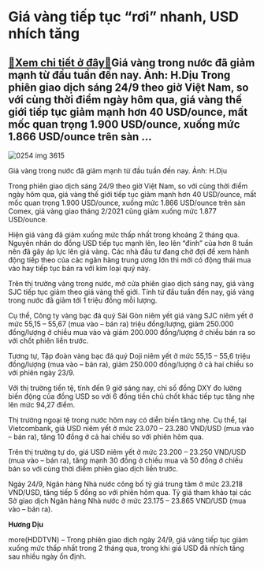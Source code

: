 Giá vàng tiếp tục “rơi” nhanh, USD nhích tăng
=============================================

[:gift:Xem chi tiết ở đây:gift:](https://hddtvn.com/gia-vang-tiep-tuc-roi-nhanh-usd-nhich-tang/)Giá vàng trong nước đã giảm mạnh từ đầu tuần đến nay. Ảnh: H.Dịu Trong phiên giao dịch sáng 24/9 theo giờ Việt Nam, so với cùng thời điểm ngày hôm qua, giá vàng thế giới tiếp tục giảm mạnh hơn 40 USD/ounce, mất mốc quan trọng 1.900 USD/ounce, xuống mức 1.866 USD/ounce trên sàn …
---------------------------------------------------------------------------------------------------------------------------------------------------------------------------------------------------------------------------------------------------------------------------------------





![0254 img 3615](https://haiquanonline.com.vn/stores/news_dataimages/diulth/082020/31/09/in_article/0254_IMG_3615.jpg?rt=20200924091421 "Giá vàng trong nước vẫn ở mức khá cao. Ảnh: H.Dịu")


Giá vàng trong nước đã giảm mạnh từ đầu tuần đến nay. Ảnh: H.Dịu



Trong phiên giao dịch sáng 24/9 theo giờ Việt Nam, so với cùng thời điểm ngày hôm qua, giá vàng thế giới tiếp tục giảm mạnh hơn 40 USD/ounce, mất mốc quan trọng 1.900 USD/ounce, xuống mức 1.866 USD/ounce trên sàn Comex, giá vàng giao tháng 2/2021 cũng giảm xuống mức 1.877 USD/ounce.


Hiện giá vàng đã giảm xuống mức thấp nhất trong khoảng 2 tháng qua. Nguyên nhân do đồng USD tiếp tục mạnh lên, leo lên “đỉnh” của hơn 8 tuần nên đã gây áp lực lên giá vàng. Các nhà đầu tư đang chờ đợi để xem hành động tiếp theo của các ngân hàng trung ương lớn thì mới có động thái mua vào hay tiếp tục bán ra với kim loại quý này.


Trên thị trường vàng trong nước, mở cửa phiên giao dịch sáng nay, giá vàng SJC tiếp tục giảm theo giá vàng thế giới. Tính từ đầu tuần đến nay, giá vàng trong nước đã giảm tới 1 triệu đồng mỗi lượng.


Cụ thể, Công ty vàng bạc đá quý Sài Gòn niêm yết giá vàng SJC niêm yết ở mức 55,15 – 55,67 (mua vào – bán ra) triệu đồng/lượng, giảm 250.000 đồng/lượng ở chiều mua vào và giảm 200.000 đồng/lượng ở chiều bán ra so với chốt phiên liền trước.


Tương tự, Tập đoàn vàng bạc đá quý Doji niêm yết ở mức 55,15 – 55,6 triệu đồng/lượng (mua vào – bán ra), giảm 250.000 đồng/lượng ở cả hai chiều so với phiên ngày 23/9.


Với thị trường tiền tệ, tính đến 9 giờ sáng nay, chỉ số đồng DXY đo lường biến động của đồng USD so với 6 đồng tiền chủ chốt khác tiếp tục tăng nhẹ lên mức 94,27 điểm.


Thị trường ngoại tệ trong nước hôm nay có diễn biến tăng nhẹ. Cụ thể, tại Vietcombank, giá USD niêm yết ở mức 23.070 – 23.280 VND/USD (mua vào – bán ra), tăng 10 đồng ở cả hai chiều so với phiên hôm qua.


Trên thị trường tự do, giá USD niêm yết ở mức 23.200 – 23.250 VND/USD (mua vào – bán ra), tăng mạnh 30 đồng ở chiều mua và 50 đồng ở chiều bán so với cùng thời điểm phiên giao dịch liền trước.


Ngày 24/9, Ngân hàng Nhà nước công bố tỷ giá trung tâm ở mức 23.218 VND/USD, tăng tiếp 5 đồng so với phiên hôm qua. Tỷ giá tham khảo tại các Sở giao dịch Ngân hàng Nhà nước ở mức 23.175 – 23.865 VND/USD (mua vào – bán ra).




**Hương Dịu**



more(HDDTVN) – Trong phiên giao dịch ngày 24/9, giá vàng tiếp tục giảm xuống mức thấp nhất trong 2 tháng qua, trong khi giá USD đã nhích tăng sau nhiều ngày ổn định.

